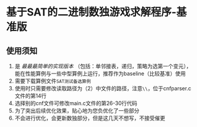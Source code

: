 # 基于SAT的二进制数独游戏求解程序-基准版



## 使用须知

1. 是 *最最最简单的实现版本* （包括：单邻接表，递归，策略为选第一个变元），能在性能算例与一些中型算例上运行，推荐作为baseline（比较基准）使用
2. 需要下载算例文件`SAT测试备选算例`
3. 使用时只需要修改读取路径为（2）中文件的路径，注意`\\`，位于cnfparser.c文件的第14行
4. 选择别的cnf文件可修改main.c文件的第26-30行代码
5. 为了突出后续优化效果，贴心地为您负优化了一些部分
6. 不会进行优化，会更新数独部分，但是这几天不想写，不接受催更
